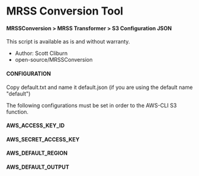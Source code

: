 # MRSS Conversion Tool
#### MRSSConversion > MRSS Transformer > S3 Configuration JSON
This script is available as is and without warranty.

- Author: Scott Cliburn
- open-source/MRSSConversion

#### CONFIGURATION
Copy default.txt and name it default.json (if you are using the default name "default")

The following configurations must be set in order to the AWS-CLI S3 function.

#### AWS_ACCESS_KEY_ID

#### AWS_SECRET_ACCESS_KEY

#### AWS_DEFAULT_REGION

#### AWS_DEFAULT_OUTPUT




